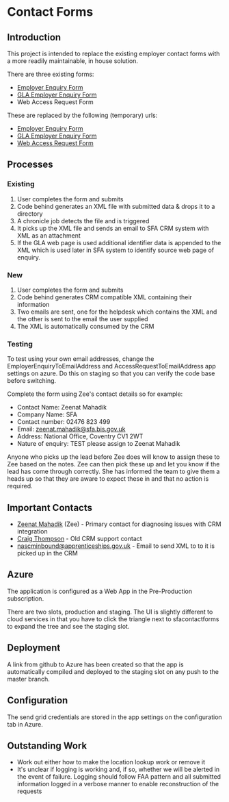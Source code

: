 # Contact Forms #

## Introduction ##

This project is intended to replace the existing employer contact forms with a more readily maintainable, in house solution.

There are three existing forms:

- [Employer Enquiry Form](http://nas.apprenticeships.org.uk/employers/employer-online-enquiry-form.aspx)
- [GLA Employer Enquiry Form](http://nas.apprenticeships.org.uk/employers/GLA-Employer-Enquiry-Form)
- Web Access Request Form

These are replaced by the following (temporary) urls:

- [Employer Enquiry Form](https://sfacontactforms.azurewebsites.net/employer-enquiry)
- [GLA Employer Enquiry Form](https://sfacontactforms.azurewebsites.net/gla-employer-enquiry)
- [Web Access Request Form](https://sfacontactforms.azurewebsites.net/access-request)

## Processes ##
### Existing ###

1. User completes the form and submits
2. Code behind generates an XML file with submitted data & drops it to a directory
3. A chronicle job detects the file and is triggered
4. It picks up the XML file and sends an email to SFA CRM system with XML as an attachment
5. If the GLA web page is used additional identifier data is appended to the XML which is used later in SFA system to identify source web page of enquiry.

### New ###

1. User completes the form and submits
2. Code behind generates CRM compatible XML containing their information 
3. Two emails are sent, one for the helpdesk which contains the XML and the other is sent to the email the user supplied
4. The XML is automatically consumed by the CRM

### Testing ###

To test using your own email addresses, change the EmployerEnquiryToEmailAddress and AccessRequestToEmailAddress app settings on azure. Do this on staging so that you can verify the code base before switching.

Complete the form using Zee's contact details so for example: 

- Contact Name: Zeenat Mahadik
- Company Name: SFA
- Contact number: 02476 823 499
- Email: zeenat.mahadik@sfa.bis.gov.uk
- Address: National Office, Coventry CV1 2WT
- Nature of enquiry: TEST please assign to Zeenat Mahadik 

Anyone who picks up the lead before Zee does will know to assign these to Zee based on the notes. Zee can then pick these up and let you know if the lead has come through correctly. She has informed the team to give them a heads up so that they are aware to expect these in and that no action is required.

## Important Contacts ##

- [Zeenat Mahadik](mailto://Zeenat.Mahadik@sfa.bis.gov.uk) (Zee) - Primary contact for diagnosing issues with CRM integration
- [Craig Thompson](mailto://Craig.Thompson@sfa.bis.gov.uk) - Old CRM support contact
- nascminbound@apprenticeships.gov.uk - Email to send XML to to it is picked up in the CRM

## Azure ##

The application is configured as a Web App in the Pre-Production subscription.

There are two slots, production and staging. The UI is slightly different to cloud services in that you have to click the triangle next to sfacontactforms to expand the tree and see the staging slot.

## Deployment ##

A link from github to Azure has been created so that the app is automatically compiled and deployed to the staging slot on any push to the master branch.

## Configuration ##

The send grid credentials are stored in the app settings on the configuration tab in Azure.

## Outstanding Work ##

- Work out either how to make the location lookup work or remove it
- It's unclear if logging is working and, if so, whether we will be alerted in the event of failure. Logging should follow FAA pattern and all submitted information logged in a verbose manner to enable reconstruction of the requests
